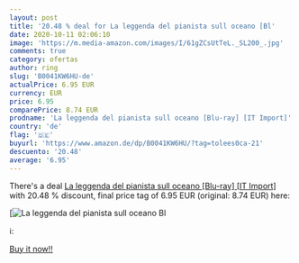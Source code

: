 ```yaml
---
layout: post
title: '20.48 % deal for La leggenda del pianista sull oceano [Bl'
date: 2020-10-11 02:06:10
image: 'https://m.media-amazon.com/images/I/61gZCsUtTeL._SL200_.jpg'
comments: true
category: ofertas
author: ring
slug: 'B0041KW6HU-de'
actualPrice: 6.95 EUR
currency: EUR
price: 6.95
comparePrice: 8.74 EUR
prodname: 'La leggenda del pianista sull oceano [Blu-ray] [IT Import]'
country: 'de'
flag: '🇩🇪'
buyurl: 'https://www.amazon.de/dp/B0041KW6HU/?tag=tolees0ca-21'
descuento: '20.48'
average: '6.95'
---
```


There's a deal [La leggenda del pianista sull oceano [Blu-ray] [IT Import]](https://www.amazon.de/dp/B0041KW6HU/?tag=tolees0ca-21)  with  20.48 % discount, final price tag of  6.95 EUR (original: 8.74 EUR) here:

[![La leggenda del pianista sull oceano [Bl](https://m.media-amazon.com/images/I/61gZCsUtTeL._SL200_.jpg)](https://www.amazon.de/dp/B0041KW6HU/?tag=tolees0ca-21)

ℹ️:


[Buy it now!!](https://www.amazon.de/dp/B0041KW6HU/?tag=tolees0ca-21)
